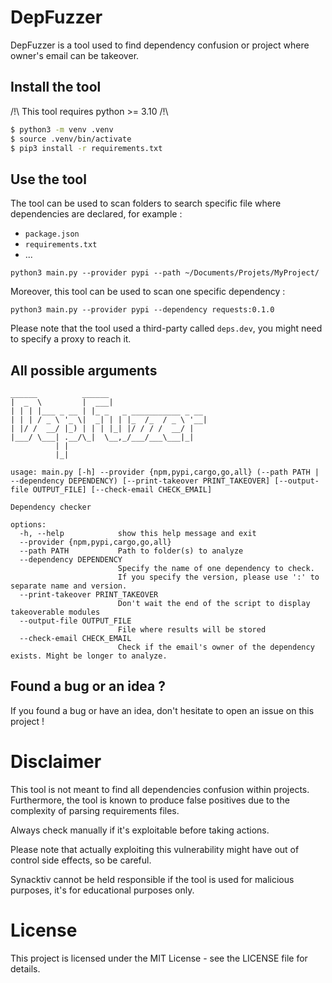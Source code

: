 # DepFuzzer

DepFuzzer is a tool used to find dependency confusion or project where owner's email can be takeover.


## Install the tool

/!\ This tool requires python >= 3.10 /!\

```sh
$ python3 -m venv .venv
$ source .venv/bin/activate
$ pip3 install -r requirements.txt
```

## Use the tool

The tool can be used to scan folders to search specific file where dependencies are declared, for example :

- `package.json`
- `requirements.txt`
- ...

`python3 main.py --provider pypi --path ~/Documents/Projets/MyProject/`

Moreover, this tool can be used to scan one specific dependency :

`python3 main.py --provider pypi --dependency requests:0.1.0`

Please note that the tool used a third-party called `deps.dev`, you might need to specify a proxy to reach it.

## All possible arguments

```
______          ______                      
|  _  \         |  ___|                     
| | | |___ _ __ | |_ _   _ ___________ _ __ 
| | | / _ \ '_ \|  _| | | |_  /_  / _ \ '__|
| |/ /  __/ |_) | | | |_| |/ / / /  __/ |   
|___/ \___| .__/\_|  \__,_/___/___\___|_|   
          | |                               
          |_|                               

usage: main.py [-h] --provider {npm,pypi,cargo,go,all} (--path PATH | --dependency DEPENDENCY) [--print-takeover PRINT_TAKEOVER] [--output-file OUTPUT_FILE] [--check-email CHECK_EMAIL]

Dependency checker

options:
  -h, --help            show this help message and exit
  --provider {npm,pypi,cargo,go,all}
  --path PATH           Path to folder(s) to analyze
  --dependency DEPENDENCY
                        Specify the name of one dependency to check. 
                        If you specify the version, please use ':' to separate name and version.
  --print-takeover PRINT_TAKEOVER
                        Don't wait the end of the script to display takeoverable modules
  --output-file OUTPUT_FILE
                        File where results will be stored
  --check-email CHECK_EMAIL
                        Check if the email's owner of the dependency exists. Might be longer to analyze.
```

## Found a bug or an idea ?

If you found a bug or have an idea, don't hesitate to open an issue on this project !

# Disclaimer

This tool is not meant to find all dependencies confusion within projects. Furthermore, the tool is known to produce false positives due to the complexity of parsing requirements files.

Always check manually if it's exploitable before taking actions.

Please note that actually exploiting this vulnerability might have out of control side effects, so be careful.

Synacktiv cannot be held responsible if the tool is used for malicious purposes, it's for educational purposes only.

# License

This project is licensed under the MIT License - see the LICENSE file for details.
